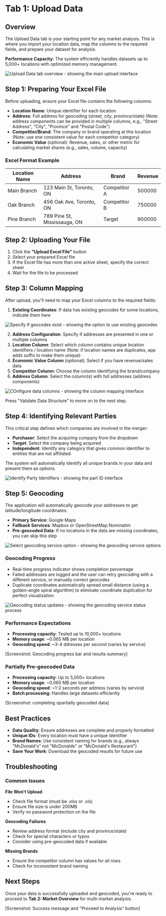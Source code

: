 # Tab 1: Upload Data

## Overview
The Upload Data tab is your starting point for any market analysis. This is where you import your location data, map the columns to the required fields, and prepare your dataset for analysis.

**Performance Capacity**: The system efficiently handles datasets up to 5,000+ locations with optimized memory management.

![Upload Data tab overview - showing the main upload interface](/user-guide-content/data-upload.png)

## Step 1: Preparing Your Excel File

Before uploading, ensure your Excel file contains the following columns:

- **Location Name**: Unique identifier for each location
- **Address**: Full address for geocoding (street, city, province/state) (Note: address components can be provided in multiple columns, e.g., "Street Address", "City", "Province" and "Postal Code")
- **Competitor/Brand**: The company or brand operating at this location (Note: use one consistent value for each competitor category)
- **Economic Value** (optional): Revenue, sales, or other metric for calculating market shares (e.g., sales, volume, capacity)

### Excel Format Example

| Location Name | Address | Brand | Revenue |
|------------|---------|-------|---------|
| Main Branch | 123 Main St, Toronto, ON | Competitor A | 500000 |
| Oak Branch | 456 Oak Ave, Toronto, ON | Competitor B | 750000 |
| Pine Branch | 789 Pine St, Mississauga, ON | Target | 900000 |


## Step 2: Uploading Your File

1. Click the **"Upload Excel File"** button
2. Select your prepared Excel file
3. If the Excel file has more than one active sheet, specify the correct sheet
4. Wait for the file to be processed


## Step 3: Column Mapping

After upload, you'll need to map your Excel columns to the required fields:

1. **Existing Coordinates**: If data has existing geocodes for some locations, indicate them here

![Specify if geocodes exist - showing the option to use existing geocodes](/user-guide-content/existing-geocodes.png)

2. **Address Configuration**: Specify if addresses are presented in one or multiple columns
3. **Location Column**: Select which column contains unique location identifiers / location name (Note: if location names are duplicates, app adds suffix to make them unique)
4. **Economic Value Column** (optional): Select if you have revenue/sales data
5. **Competitor Column**: Choose the column identifying the brand/company
6. **Address Column**: Select the column(s) with full addresses (address components)

![COnfigure data columns - showing the column mapping interface](/user-guide-content/column-mapping.png)

Press "Validate Data Structure" to move on to the next step.

## Step 4: Identifying Relevant Parties

This critical step defines which companies are involved in the merger:

- **Purchaser**: Select the acquiring company from the dropdown
- **Target**: Select the company being acquired
- **Independent**: Identify any category that gives common identifier to entities that are not affiliated

The system will automatically identify all unique brands in your data and present them as options.

![Identify Party Identifiers - showing the part ID interface](/user-guide-content/party-ID.png)

## Step 5: Geocoding

The application will automatically geocode your addresses to get latitude/longitude coordinates:

- **Primary Service**: Google Maps
- **Fallback Services**: Mapbox or OpenStreetMap Nominatim
- **Pre-geocoded Data**: If no locations in the data are missing coordinates, you can skip this step

![Select geocoding service option - showing the geocoding service options](/user-guide-content/geocoding.png)

### Geocoding Progress
- Real-time progress indicator shows completion percentage
- Failed addresses are logged and the user can retry geocoding with a different service, or manually correct geocodes
- Duplicate coordinates automatically spread small distance (using a golden-angle spiral algorithm) to eliminate coordinate duplication for perfect visualization

![Geocoding status updates - showing the geocoding service status process](/user-guide-content/geocoding-progress.png)

### Performance Expectations
- **Processing capacity**: Tested up to 10,000+ locations
- **Memory usage**: ~0.065 MB per location
- **Geocoding speed**: ~3-4 ddresses per second (varies by service)

<div class="screenshot-placeholder">
[Screenshot: Geocoding progress bar and results summary]
</div>

### Partially Pre-geocoded Data
- **Processing capacity**: Up to 5,000+ locations
- **Memory usage**: ~0.065 MB per location
- **Geocoding speed**: ~1-2 seconds per address (varies by service)
- **Batch processing**: Handles large datasets efficiently

<div class="screenshot-placeholder">
[Screenshot: completing opartially geocoded data]
</div>

## Best Practices

- **Data Quality**: Ensure addresses are complete and properly formatted
- **Unique IDs**: Every location must have a unique identifier
- **Brand Names**: Use consistent naming for brands (e.g., always "McDonald's" not "McDonalds" or "McDonald's Restaurant")
- **Save Your Work**: Download the geocoded results for future use

## Troubleshooting

### Common Issues

**File Won't Upload**
- Check file format (must be .xlsx or .xls)
- Ensure file size is under 200MB
- Verify no password protection on the file

**Geocoding Failures**
- Review address format (include city and province/state)
- Check for special characters or typos
- Consider using pre-geocoded data if available

**Missing Brands**
- Ensure the competitor column has values for all rows
- Check for inconsistent brand naming

## Next Steps

Once your data is successfully uploaded and geocoded, you're ready to proceed to **Tab 2: Market Overview** for multi-market analysis.

<div class="screenshot-placeholder">
[Screenshot: Success message and "Proceed to Analysis" button]
</div>